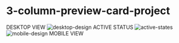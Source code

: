 # 3-column-preview-card-project
DESKTOP VIEW
![desktop-design](https://user-images.githubusercontent.com/119471551/208339550-0d4950b9-3eb7-4775-bb84-b3464e69f32e.jpg)
ACTIVE STATUS
![active-states](https://user-images.githubusercontent.com/119471551/208339959-dc4f59c1-e775-499a-843f-8b6609088bfd.jpg)
![mobile-design](https://user-images.githubusercontent.com/119471551/208340173-f1d7ad92-45ac-45d8-a357-aa707634c71b.jpg)
MOBILE VIEW
